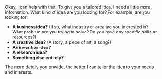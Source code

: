Okay, I can help with that. To give you a tailored idea, I need a little more information.  What kind of idea are you looking for?  For example, are you looking for:

*   **A business idea?** (If so, what industry or area are you interested in? What problem are you trying to solve? Do you have any specific skills or resources?)
*   **A creative idea?** (A story, a piece of art, a song?)
*   **An invention idea?**
*   **A research idea?**
*   **Something else entirely?**

The more details you provide, the better I can tailor the idea to your needs and interests.
